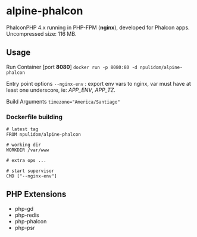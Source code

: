 alpine-phalcon
==============

PhalconPHP 4.x running in PHP-FPM (**nginx**), developed for Phalcon apps.
Uncompressed size: 116 MB.

## Usage

Run Container [port **8080**]
`docker run -p 8080:80 -d npulidom/alpine-phalcon`

Entry point options
`--nginx-env` : export env vars to nginx, var must have at least one underscore, ie: *APP_ENV*, *APP_TZ*.

Build Arguments
`timezone="America/Santiago"`

### Dockerfile building

```docker
# latest tag
FROM npulidom/alpine-phalcon

# working dir
WORKDIR /var/www

# extra ops ...

# start supervisor
CMD ["--nginx-env"]
```

## PHP Extensions

- php-gd
- php-redis
- php-phalcon
- php-psr
